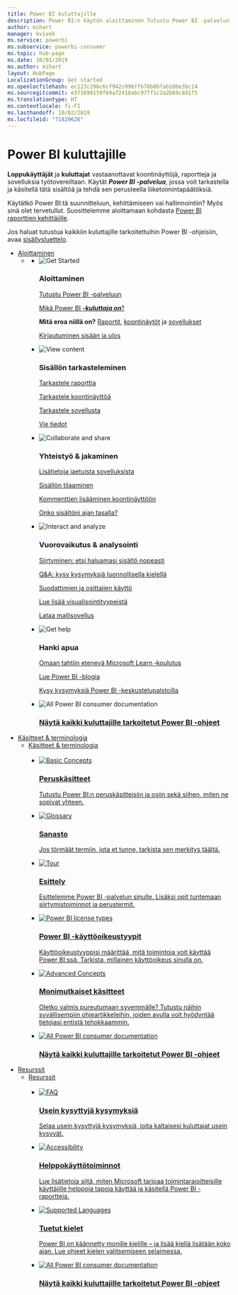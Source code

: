 ```yaml
---
title: Power BI kuluttajille
description: Power BI:n käytön aloittaminen Tutustu Power BI -palvelun ominaisuuksiin ja toimintoihin ja näet, mitä voit tehdä niiden avulla Power BI:n käyttäjänä tai loppukäyttäjänä.
author: mihart
manager: kvivek
ms.service: powerbi
ms.subservice: powerbi-consumer
ms.topic: hub-page
ms.date: 10/01/2019
ms.author: mihart
layout: HubPage
LocalizationGroup: Get started
ms.openlocfilehash: ec123c29bc6cf942c096ffb78b8bfab10be3bc14
ms.sourcegitcommit: e371690159f69a72410abc97ff1c2a2bb9c841f5
ms.translationtype: HT
ms.contentlocale: fi-FI
ms.lasthandoff: 10/02/2019
ms.locfileid: "71829626"
---
```

<div id="main" class="v2">
      <div class="container">
            <h1 class="">Power BI kuluttajille</h1>
            <p><b>Loppukäyttäjät</b> ja <b>kuluttajat</b> vastaanottavat koontinäyttöjä, raportteja ja sovelluksia työtovereiltaan. Käytät <b><i>Power BI -palvelua</i></b>, jossa voit tarkastella ja käsitellä tätä sisältöä ja tehdä sen perusteella liiketoimintapäätöksiä.</p>
            <p>Käytätkö Power BI:tä suunnitteluun, kehittämiseen vai hallinnointiin? Myös sinä olet tervetullut. Suosittelemme aloittamaan kohdasta <a href="../power-bi-creator-landing.md">Power BI raporttien kehittäjille</a>.</p>
            <p>Jos haluat tutustua kaikkiin kuluttajille tarkoitettuihin Power BI -ohjeisiin, avaa <a href="end-user-consumer.md">sisällysluettelo</a>.</p>
            <ul class="pivots">
            <li>
                <a href="#get-started" data-linktype="self-bookmark">Aloittaminen</a>
                <ul id="get-started" class="cardsF">
                    <li>
                        <a data-default="true" href="#getstarted" data-linktype="self-bookmark"></a>
                        <ul id="getstarted" class="cardsF">
                            <li>
                                <div class="cardSize">
                                    <div class="cardPadding">
                                        <div class="card">
                                            <div class="cardImageOuter">
                                                <div class="cardImage">
                                                    <img alt="Get Started" src="media/end-user-consumer/get-started.svg" data-linktype="relative-path">
                                                </div>
                                            </div>
                                            <div class="cardText">
                                                <h3>Aloittaminen</h3>
                                                <p><a href="/power-bi/consumer/end-user-reading-view" data-linktype="absolute-path">Tutustu Power BI -palveluun</a></p>
                                                <p><a href="/power-bi/consumer/end-user-consumer" data-linktype="absolute-path">Mikä Power BI <b><i>-kuluttaja on</i></b>?</a></p>
                                                <p><b>Mitä eroa niillä on?</b> <a href="/power-bi/consumer/end-user-reports" data-linktype="absolute-path">Raportit</a>, <a href="/power-bi/consumer/end-user-dashboards" data-linktype="absolute-path">koontinäytöt</a> ja <a href="/power-bi/consumer/end-user-apps" data-linktype="absolute-path">sovellukset</a></p>
                                                <p><a href="/power-bi/consumer/end-user-sign-in" data-linktype="absolute-path">Kirjautuminen sisään ja ulos</a></p>
                                            </div>
                                        </div>
                                    </div>
                                </div>
                            </li>
                            <li>
                                <div class="cardSize">
                                    <div class="cardPadding">
                                        <div class="card">
                                            <div class="cardImageOuter">
                                                <div class="cardImage">
                                                    <img alt="View content" src="media/end-user-consumer/view-content.svg" data-linktype="relative-path">
                                                </div>
                                            </div>
                                            <div class="cardText">
                                                <h3>Sisällön tarkasteleminen</h3>
                                                <p><a href="/power-bi/consumer/end-user-report-open" data-linktype="absolute-path">Tarkastele raporttia</a></p>
                                                <p><a href="/power-bi/consumer/end-user-dashboard-open" data-linktype="absolute-path">Tarkastele koontinäyttöä</a></p>
                                                <p><a href="/power-bi/consumer/end-user-app-view" data-linktype="absolute-path">Tarkastele sovellusta</a></p>
                                                <p><a href="/power-bi/consumer/end-user-export" data-linktype="absolute-path">Vie tiedot</a>
                                            </div>
                                        </div>
                                    </div>
                                </div>
                            </li>
                            <li>
                                <div class="cardSize">
                                    <div class="cardPadding">
                                        <div class="card">
                                            <div class="cardImageOuter">
                                                <div class="cardImage">
                                                    <img alt="Collaborate and share" src="media/end-user-consumer/collaborate-share.svg" data-linktype="relative-path">
                                                </div>
                                            </div>
                                            <div class="cardText">
                                                <h3>Yhteistyö &amp; jakaminen</h3>
                                                <p><a href="/power-bi/consumer/end-user-apps" data-linktype="absolute-path">Lisätietoja jaetuista sovelluksista</a></p>
                                                <p><a href="/power-bi/consumer/end-user-subscribe" data-linktype="absolute-path">Sisällön tilaaminen</a></p>
                                                <p><a href="/power-bi/consumer/end-user-comment" data-linktype="absolute-path">Kommenttien lisääminen koontinäyttöön</a></p>
                                                <p><a href="/power-bi/consumer/end-user-fresh" data-linktype="absolute-path">Onko sisältöni ajan tasalla?</a></p>
                                            </div>
                                        </div>
                                    </div>
                                </div>
                            </li>
                            <li>
                                <div class="cardSize">
                                    <div class="cardPadding">
                                        <div class="card">
                                            <div class="cardImageOuter">
                                                <div class="cardImage">
                                                    <img alt="Interact and analyze" src="media/end-user-consumer/interact-analyze.svg" data-linktype="relative-path">
                                                </div>
                                            </div>
                                            <div class="cardText">
                                                <h3>Vuorovaikutus &amp; analysointi</h3>
                                                <p><a href="/power-bi/consumer/end-user-experience" data-linktype="absolute-path">Siirtyminen: etsi haluamasi sisältö nopeasti</a></p>
                                                <p><a href="/power-bi/consumer/end-user-q-and-a" data-linktype="absolute-path">Q&amp;A: kysy kysymyksiä luonnollisella kielellä</a></p>
                                                <p><a href="/power-bi/consumer/end-user-report-filter" data-linktype="absolute-path">Suodattimien ja osittajien käyttö</a></p>
                                                <p><a href="/power-bi/consumer/end-user-visual-type" data-linktype="absolute-path">Lue lisää visualisointityypeistä</a></p>
                                                <p><a href="/power-bi/consumer/end-user-app-marketing" data-linktype="absolute-path">Lataa mallisovellus</a></p>
                                            </div>
                                        </div>
                                    </div>
                                </div>
                            </li>
                            <li>
                                <div class="cardSize">
                                    <div class="cardPadding">
                                        <div class="card">
                                            <div class="cardImageOuter">
                                                <div class="cardImage">
                                                    <img alt="Get help" src="media/end-user-consumer/get-help.svg" data-linktype="relative-path">
                                                </div>
                                            </div>
                                            <div class="cardText">
                                                <h3>Hanki apua</h3>
                                            <p><a href="https://docs.microsoft.com/en-us/learn/paths/consume-data-with-power-bi/" data-linktype="absolute-path">Omaan tahtiin etenevä Microsoft Learn ‑koulutus</a></p>
                                                <p><a href="https://powerbi.microsoft.com/blog/" data-linktype="absolute-path">Lue Power BI -blogia</a></p>
                                                <p><a href="http://community.powerbi.com/" data-linktype="absolute-path">Kysy kysymyksiä Power BI -keskustelupalstoilla</a></p>
                                            </div>
                                        </div>
                                    </div>
                                </div>
                            </li>
                            <li>
                                <div class="cardSize">
                                    <div class="cardPadding">
                                        <div class="card">
                                            <div class="cardImageOuter">
                                                <div class="cardImage">
                                                    <img alt="All Power BI consumer documentation" src="media/end-user-consumer/see-all.svg" data-linktype="relative-path">
                                                </div>
                                            </div>
                                            <div class="cardText">
                                                <a href="end-user-consumer.md" data-linktype="absolute-path">
                                                <h3>Näytä kaikki kuluttajille tarkoitetut Power BI -ohjeet</h3></a>
                                            </div>
                                        </div>
                                    </div>
                                </div>
                            </li>
                        </ul>
                    </li>
                </ul>
            </li>
            <li>
                <a href="#concepts-terminology" data-linktype="self-bookmark"> Käsitteet &amp; terminologia</a>
                <ul id="concepts-terminology">
                    <li>
                        <a href="#conceptsterminology" data-linktype="self-bookmark"> Käsitteet &amp; terminologia</a>
                        <ul id="conceptsterminology" class="cardsC">
                            <br>
                            <li>
                                <a href="/power-bi/consumer/End-user-basic-concepts" data-linktype="absolute-path">
                                    <div class="cardSize">
                                        <div class="cardPadding">
                                            <div class="card">
                                                <div class="cardImageOuter">
                                                    <div class="cardImage bgdAccent1">
                                                        <img src="media/end-user-consumer/basic-concepts.svg" alt="Basic Concepts" data-linktype="relative-path">
                                                    </div>
                                                </div>
                                                <div class="cardText">
                                                    <h3>Peruskäsitteet</h3>
                                                    <p>Tutustu Power BI:n peruskäsitteisiin ja osiin sekä siihen, miten ne sopivat yhteen.</p>
                                                </div>
                                            </div>
                                        </div>
                                    </div>
                                </a>
                            </li>
                            <li>
                                <a href="/power-bi/consumer/End-user-glossary" data-linktype="absolute-path">
                                    <div class="cardSize">
                                        <div class="cardPadding">
                                            <div class="card">
                                                <div class="cardImageOuter">
                                                    <div class="cardImage bgdAccent1">
                                                        <img src="media/end-user-consumer/glossary.svg" alt="Glossary" data-linktype="relative-path">
                                                    </div>
                                                </div>
                                                <div class="cardText">
                                                    <h3>Sanasto</h3>
                                                    <p>Jos törmäät termiin, jota et tunne, tarkista sen merkitys täältä.</p>
                                                </div>
                                            </div>
                                        </div>
                                    </div>
                                </a>
                            </li>
                            <li>
                                <a href="/power-bi/consumer/end-user-experience" data-linktype="absolute-path">
                                    <div class="cardSize">
                                        <div class="cardPadding">
                                            <div class="card">
                                                <div class="cardImageOuter">
                                                    <div class="cardImage bgdAccent1">
                                                        <img src="media/end-user-consumer/tour.svg" alt="Tour" data-linktype="relative-path">
                                                    </div>
                                                </div>
                                                <div class="cardText">
                                                    <h3>Esittely</h3>
                                                    <p>Esittelemme Power BI -palvelun sinulle. Lisäksi opit tuntemaan siirtymistoiminnot ja perustermit.</p>
                                                </div>
                                            </div>
                                        </div>
                                    </div>
                                </a>
                            </li>
                            <li>
                                <a href="/power-bi/service-admin-licensing-organization" data-linktype="absolute-path">
                                    <div class="cardSize">
                                        <div class="cardPadding">
                                            <div class="card">
                                                <div class="cardImageOuter">
                                                    <div class="cardImage bgdAccent1">
                                                        <img src="media/end-user-consumer/power-bi-license-types.svg" alt="Power BI license types" data-linktype="relative-path">
                                                    </div>
                                                </div>
                                                <div class="cardText">
                                                    <h3>Power BI -käyttöoikeustyypit</h3>
                                                    <p>Käyttöoikeustyyppisi määrittää, mitä toimintoja voit käyttää Power BI:ssä. Tarkista, millainen käyttöoikeus sinulla on.</p>
                                                </div>
                                            </div>
                                        </div>
                                    </div>
                                </a>
                            </li>
                            <li>
                                <a href="/power-bi/consumer/end-user-featured" data-linktype="absolute-path">
                                    <div class="cardSize">
                                        <div class="cardPadding">
                                            <div class="card">
                                                <div class="cardImageOuter">
                                                    <div class="cardImage bgdAccent1">
                                                        <img src="media/end-user-consumer/advanced-concepts.svg" alt="Advanced Concepts" data-linktype="relative-path">
                                                    </div>
                                                </div>
                                                <div class="cardText">
                                                    <h3>Monimutkaiset käsitteet</h3>
                                                    <p>Oletko valmis pureutumaan syvemmälle? Tutustu näihin syvällisempiin ohjeartikkeleihin, joiden avulla voit hyödyntää tietojasi entistä tehokkaammin. </p>
                                                </div>
                                            </div>
                                        </div>
                                    </div>
                                </a>
                            </li>
                            <li>
                                <a href="end-user-consumer.md" data-linktype="absolute-path">
                                    <div class="cardSize">
                                        <div class="cardPadding">
                                            <div class="card">
                                                <div class="cardImageOuter">
                                                    <div class="cardImage bgdAccent1">
                                                        <img src="media/end-user-consumer/See_All_400x140.svg" alt="All Power BI consumer documentation" data-linktype="relative-path">
                                                    </div>
                                                </div>
                                                <div class="cardText">
                                                    <h3>Näytä kaikki kuluttajille tarkoitetut Power BI -ohjeet</h3>
                                                </div>
                                            </div>
                                        </div>
                                    </div>
                                </a>
                            </li>
                        </ul>
                    </li>
                </ul>
            </li>
            <li>
                <a href="#resources" data-linktype="self-bookmark">Resurssit</a>
                <ul id="resources">
                    <li>
                        <a href="#resources" data-linktype="self-bookmark">Resurssit</a>
                        <ul id="resources" class="cardsC">
                            <br>
                            <li>
                                <a href="/power-bi/consumer/end-user-faq" data-linktype="absolute-path">
                                    <div class="cardSize">
                                        <div class="cardPadding">
                                            <div class="card">
                                                <div class="cardImageOuter">
                                                    <div class="cardImage bgdAccent1">
                                                        <img src="media/end-user-consumer/faq.svg" alt="FAQ" data-linktype="relative-path">
                                                    </div>
                                                </div>
                                                <div class="cardText">
                                                    <h3>Usein kysyttyjä kysymyksiä</h3>
                                                    <p>Selaa usein kysyttyjä kysymyksiä, joita kaltaisesi kuluttajat usein kysyvät.</p>
                                                </div>
                                            </div>
                                        </div>
                                    </div>
                                </a>
                            </li>
                            <li>
                                <a href="/power-bi/desktop-accessibility" data-linktype="absolute-path">
                                    <div class="cardSize">
                                        <div class="cardPadding">
                                            <div class="card">
                                                <div class="cardImageOuter">
                                                    <div class="cardImage bgdAccent1">
                                                        <img src="media/end-user-consumer/accessibility.svg" alt="Accessibility" data-linktype="relative-path">
                                                    </div>
                                                </div>
                                                <div class="cardText">
                                                    <h3>Helppokäyttötoiminnot</h3>
                                                    <p>Lue lisätietoja siitä, miten Microsoft tarjoaa toimintarajoitteisille käyttäjille helppoja tapoja käyttää ja käsitellä Power BI -raportteja. </p>
                                                </div>
                                            </div>
                                        </div>
                                    </div>
                                </a>
                            </li>
                            <li>
                                <a href="/power-bi/supported-languages-countries-regions" data-linktype="absolute-path">
                                    <div class="cardSize">
                                        <div class="cardPadding">
                                            <div class="card">
                                                <div class="cardImageOuter">
                                                    <div class="cardImage bgdAccent1">
                                                        <img src="media/end-user-consumer/supported-languages.svg" alt="Supported Languages" data-linktype="relative-path">
                                                    </div>
                                                </div>
                                                <div class="cardText">
                                                    <h3>Tuetut kielet</h3>
                                                    <p>Power BI on käännetty monille kielille – ja lisää kieliä lisätään koko ajan. Lue ohjeet kielen valitsemiseen selaimessa. </p>
                                                </div>
                                            </div>
                                        </div>
                                    </div>
                                </a>
                            </li>
                            <li>
                                <a href="end-user-consumer.md" data-linktype="absolute-path">
                                    <div class="cardSize">
                                        <div class="cardPadding">
                                            <div class="card">
                                                <div class="cardImageOuter">
                                                    <div class="cardImage bgdAccent1">
                                                        <img src="media/end-user-consumer/See_All_400x140.svg" alt="All Power BI consumer documentation" data-linktype="relative-path">
                                                    </div>
                                                </div>
                                                <div class="cardText">
                                                    <h3>Näytä kaikki kuluttajille tarkoitetut Power BI -ohjeet</h3>
                                                </div>
                                            </div>
                                        </div>
                                    </div>
                                </a>
                            </li>
                        </ul>
                    </li>
                </ul>
            </li>
            </ul> 
      </div>
</div>
